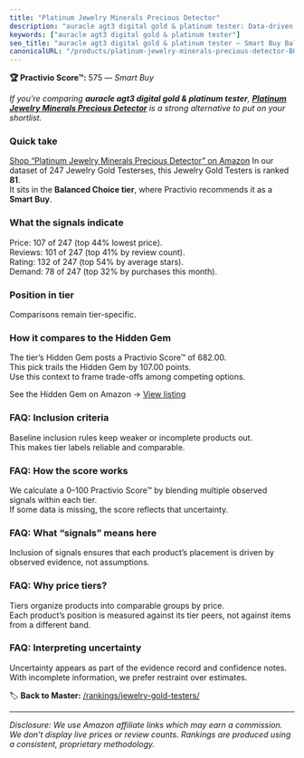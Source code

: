 ```yaml
---
title: "Platinum Jewelry Minerals Precious Detector"
description: "auracle agt3 digital gold & platinum tester: Data-driven within Balanced Choice ranking using the Practivio Score™. Positioned by quality, value, demand, finda…"
keywords: ["auracle agt3 digital gold & platinum tester"]
seo_title: "auracle agt3 digital gold & platinum tester — Smart Buy Balanced Choice (2025)"
canonicalURL: "/products/platinum-jewelry-minerals-precious-detector-B0CC4RLT42/"
---
```


**🏆 Practivio Score™:** 575 — _Smart Buy_


*If you're comparing **auracle agt3 digital gold & platinum tester**, **[Platinum Jewelry Minerals Precious Detector](https://www.amazon.com/dp/B0CC4RLT42?tag=practivio-20)** is a strong alternative to put on your shortlist.*
### Quick take
[Shop “Platinum Jewelry Minerals Precious Detector” on Amazon](https://www.amazon.com/dp/B0CC4RLT42?tag=practivio-20)
In our dataset of 247 Jewelry Gold Testerses, this Jewelry Gold Testers is ranked **81**.  
It sits in the **Balanced Choice tier**, where Practivio recommends it as a **Smart Buy**.

### What the signals indicate
Price: 107 of 247 (top 44% lowest price).  
Reviews: 101 of 247 (top 41% by review count).  
Rating: 132 of 247 (top 54% by average stars).  
Demand: 78 of 247 (top 32% by purchases this month).

### Position in tier
Comparisons remain tier-specific.

### How it compares to the Hidden Gem
The tier’s Hidden Gem posts a Practivio Score™ of 682.00.  
This pick trails the Hidden Gem by 107.00 points.  
Use this context to frame trade-offs among competing options.  

See the Hidden Gem on Amazon → [View listing](https://www.amazon.com/dp/B08KZQBGHF?tag=practivio-20)

### FAQ: Inclusion criteria
Baseline inclusion rules keep weaker or incomplete products out.  
This makes tier labels reliable and comparable.

### FAQ: How the score works
We calculate a 0–100 Practivio Score™ by blending multiple observed signals within each tier.  
If some data is missing, the score reflects that uncertainty.

### FAQ: What “signals” means here
Inclusion of signals ensures that each product’s placement is driven by observed evidence, not assumptions.

### FAQ: Why price tiers?
Tiers organize products into comparable groups by price.  
Each product’s position is measured against its tier peers, not against items from a different band.

### FAQ: Interpreting uncertainty
Uncertainty appears as part of the evidence record and confidence notes.  
With incomplete information, we prefer restraint over estimates.


🏷️ **Back to Master:** [/rankings/jewelry-gold-testers/](/rankings/jewelry-gold-testers/)

---
_Disclosure: We use Amazon affiliate links which may earn a commission. We don’t display live prices or review counts. Rankings are produced using a consistent, proprietary methodology._
